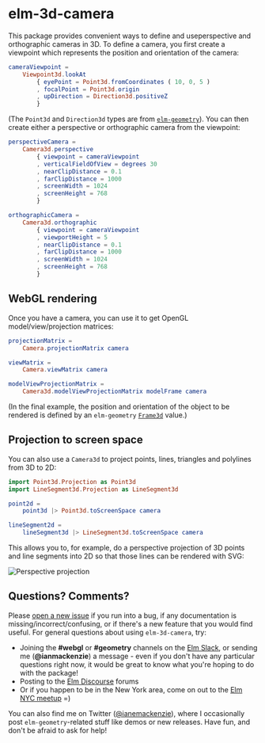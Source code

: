 # elm-3d-camera

This package provides convenient ways to define and useperspective and
orthographic cameras in 3D. To define a camera, you first create a viewpoint
which represents the position and orientation of the camera:

```elm
cameraViewpoint =
    Viewpoint3d.lookAt
        { eyePoint = Point3d.fromCoordinates ( 10, 0, 5 )
        , focalPoint = Point3d.origin
        , upDirection = Direction3d.positiveZ
        }
```

(The `Point3d` and `Direction3d` types are from [`elm-geometry`](http://package.elm-lang.org/packages/ianmackenzie/elm-geometry/latest)).
You can then create either a perspective or orthographic camera from the
viewpoint:

```elm
perspectiveCamera =
    Camera3d.perspective
        { viewpoint = cameraViewpoint
        , verticalFieldOfView = degrees 30
        , nearClipDistance = 0.1
        , farClipDistance = 1000
        , screenWidth = 1024
        , screenHeight = 768
        }

orthographicCamera =
    Camera3d.orthographic
        { viewpoint = cameraViewpoint
        , viewportHeight = 5
        , nearClipDistance = 0.1
        , farClipDistance = 1000
        , screenWidth = 1024
        , screenHeight = 768
        }
```

## WebGL rendering

Once you have a camera, you can use it to get OpenGL model/view/projection
matrices:

```elm
projectionMatrix =
    Camera.projectionMatrix camera

viewMatrix =
    Camera.viewMatrix camera

modelViewProjectionMatrix =
    Camera3d.modelViewProjectionMatrix modelFrame camera
```

(In the final example, the position and orientation of the object to be
rendered is defined by an `elm-geometry` [`Frame3d`](http://package.elm-lang.org/packages/ianmackenzie/elm-geometry/latest/Frame3d)
value.)

## Projection to screen space

You can also use a `Camera3d` to project points, lines, triangles and polylines
from 3D to 2D:

```elm
import Point3d.Projection as Point3d
import LineSegment3d.Projection as LineSegment3d

point2d =
    point3d |> Point3d.toScreenSpace camera

lineSegment2d =
    lineSegment3d |> LineSegment3d.toScreenSpace camera
```

This allows you to, for example, do a perspective projection of 3D points and
line segments into 2D so that those lines can be rendered with SVG:

![Perspective projection](https://ianmackenzie.github.io/elm-3d-camera/1.0.0/projection.png)

## Questions? Comments?

Please [open a new issue](https://github.com/ianmackenzie/elm-3d-camera/issues) if you
run into a bug, if any documentation is missing/incorrect/confusing, or if
there's a new feature that you would find useful. For general questions about
using `elm-3d-camera`, try:

  - Joining the **#webgl** or **#geometry** channels on the [Elm Slack](http://elmlang.herokuapp.com/),
    or sending me (**@ianmackenzie**) a message - even if you don't have any
    particular questions right now, it would be great to know what you're hoping
    to do with the package!
  - Posting to the [Elm Discourse](https://discourse.elm-lang.org/) forums
  - Or if you happen to be in the New York area, come on out to the
    [Elm NYC meetup](https://www.meetup.com/Elm-NYC/) =)

You can also find me on Twitter ([@ianemackenzie](https://twitter.com/ianemackenzie)),
where I occasionally post `elm-geometry`-related stuff like demos or new
releases. Have fun, and don't be afraid to ask for help!
